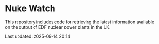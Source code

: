 # Nuke Watch

This repository includes code for retrieving the latest information available on the output of EDF nuclear power plants in the UK.

Last updated: 2025-09-14 20:14